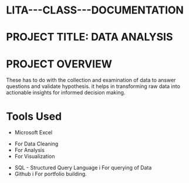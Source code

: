 # LITA---CLASS---DOCUMENTATION
# PROJECT TITLE: DATA ANALYSIS
# PROJECT OVERVIEW
These has to do with the collection and examination of data to answer questions and validate hypothesis. it helps in transforming raw data into actionable insights for informed decision making.
# Tools Used
* Microsoft Excel
+ For Data Cleaning
+  For Analysis
+ For Visualization
* SQL - Structured Query Language
i For querying of Data
* Github
i For portfolio building.
